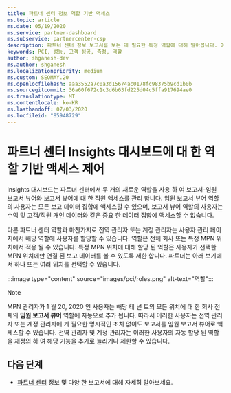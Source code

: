 ```yaml
---
title: 파트너 센터 정보 역할 기반 액세스
ms.topic: article
ms.date: 05/19/2020
ms.service: partner-dashboard
ms.subservice: partnercenter-csp
description: 파트너 센터 정보 보고서를 보는 데 필요한 특정 역할에 대해 알아봅니다. 여기에는 임원 보고서 뷰어와 보고서 뷰어의 역할이 포함 됩니다.
keywords: PCI, 성능, 고객 성공, 측정, 역할
author: shganesh-dev
ms.author: shganesh
ms.localizationpriority: medium
ms.custom: SEOMAY.20
ms.openlocfilehash: aaa3552a7c0a3d15674ac0178fc98375b9cd1b0b
ms.sourcegitcommit: 36a60f672c1c3d6b63fd225d04c5ffa917694ae0
ms.translationtype: MT
ms.contentlocale: ko-KR
ms.lasthandoff: 07/03/2020
ms.locfileid: "85948729"
---
```

# <a name="role-based-access-control-to-the-partner-center-insights-dashboard"></a>파트너 센터 Insights 대시보드에 대 한 역할 기반 액세스 제어

Insights 대시보드는 파트너 센터에서 두 개의 새로운 역할을 사용 하 여 보고서-임원 보고서 뷰어와 보고서 뷰어에 대 한 직원 액세스를 관리 합니다.  임원 보고서 뷰어 역할의 사용자는 모든 보고 데이터 집합에 액세스할 수 있으며, 보고서 뷰어 역할의 사용자는 수익 및 고객/직원 개인 데이터와 같은 중요 한 데이터 집합에 액세스할 수 없습니다.  

다른 파트너 센터 역할과 마찬가지로 전역 관리자 또는 계정 관리자는 사용자 관리 페이지에서 해당 역할에 사용자를 할당할 수 있습니다. 역할은 전체 회사 또는 특정 MPN 위치에서 적용 될 수 있습니다. 특정 MPN 위치에 대해 할당 된 역할은 사용자가 선택한 MPN 위치에만 연결 된 보고 데이터를 볼 수 있도록 제한 합니다. 파트너는 아래 보기에서 하나 또는 여러 위치를 선택할 수 있습니다.

:::image type="content" source="images/pci/roles.png" alt-text="역할":::

>[!Note]
> MPN 관리자가 1 월 20, 2020 인 사용자는 해당 테 넌 트의 모든 위치에 대 한 회사 전체의 **임원 보고서 뷰어** 역할에 자동으로 추가 됩니다. 따라서 이러한 사용자는 전역 관리자 또는 계정 관리자에 게 필요한 명시적인 조치 없이도 보고서를 임원 보고서 뷰어로 액세스할 수 있습니다. 전역 관리자 및 계정 관리자는 이러한 사용자의 자동 할당 된 역할을 재정의 하 여 해당 기능을 추가로 늘리거나 제한할 수 있습니다.

## <a name="next-steps"></a>다음 단계

- [파트너 센터](partner-center-insights.md) 정보 및 다양 한 보고서에 대해 자세히 알아보세요.
